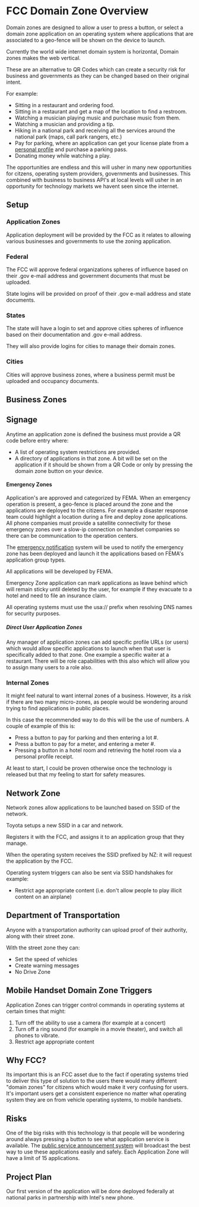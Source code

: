 # FCC Domain Zone Overview

Domain zones are designed to allow a user to press a button, or select a domain zone application on an operating system where applications that are associated to a geo-fence will be shown on the device to launch.

Currently the world wide internet domain system is horizontal, Domain zones makes the web vertical.

These are an alternative to QR Codes which can create a security risk for business and governments as they can be changed based on their original intent.

For example:

- Sitting in a restaurant and ordering food.
- Sitting in a restaurant and get a map of the location to find a restroom.
- Watching a musician playing music and purchase music from them.
- Watching a musician and providing a tip.
- Hiking in a national park and receiving all the services around the national park (maps, call park rangers, etc.)
- Pay for parking, where an application can get your license plate from a [personal profile](/grants/personal-profile/) and purchase a parking pass.
- Donating money while watching a play.

The opportunities are endless and this will usher in many new opportunities for citzens, operating system providers, governments and businesses. This combined with business to business API's at local levels will usher in an opportunity for technology markets we havent seen since the internet.

## Setup

### Application Zones

Application deployment will be provided by the FCC as it relates to allowing various businesses and governments to use the zoning application.

### Federal

The FCC will approve federal organizations spheres of influence based on their .gov e-mail address and government documents that must be uploaded.

State logins will be provided on proof of their .gov e-mail address and state documents.

### States

The state will have a login to set and approve cities spheres of influence based on their documentation and .gov e-mail address.

They will also provide logins for cities to manage their domain zones.

### Cities

Cities will approve business zones, where a business permit must be uploaded and occupancy documents.

## Business Zones

## Signage

Anytime an application zone is defined the business must provide a QR code before entry where:

- A list of operating system restrictions are provided.
- A directory of applications in that zone. A bit will be set on the application if it should be shown from a QR Code or only by pressing the domain zone button on your device.

#### Emergency Zones

Application's are approved and categorized by FEMA. When an emergency operation is present, a geo-fence is placed around the zone and the applications are deployed to the citizens. For example a disaster response team could highlight a location during a fire and deploy zone applications. All phone companies must provide a satellite connectivity for these emergency zones over a slow-ip connection on handset companies so there can be communication to the operation centers.

The [emergency notification](/ecs-gov/) system will be used to notify the emergency zone has been deployed and launch it the applications based on FEMA's application group types.

All applications will be developed by FEMA.

Emergency Zone application can mark applications as leave behind which will remain sticky until deleted by the user, for example if they evacuate to a hotel and need to file an insurance claim.

All operating systems must use the usa:// prefix when resolving DNS names for security purposes.

##### Direct User Application Zones

Any manager of application zones can add specific profile URLs (or users) which would allow specific applications to launch when that user is specifically added to that zone. One example a specific waiter at a restaurant. There will be role capabilities with this also which will allow you to assign many users to a role also.

### Internal Zones

It might feel natural to want internal zones of a business. However, its a risk if there are two many micro-zones, as people would be wondering around trying to find applications in public places.

In this case the recommended way to do this will be the use of numbers. A couple of example of this is:

- Press a button to pay for parking and then entering a lot #.
- Press a button to pay for a meter, and entering a meter #.
- Pressing a button in a hotel room and retrieving the hotel room via a personal profile receipt.

At least to start, I could be proven otherwise once the technology is released but that my feeling to start for safety measures.

## Network Zone

Network zones allow applications to be launched based on SSID of the network.

Toyota setups a new SSID in a car and network.

Registers it with the FCC, and assigns it to an application group that they manage.

When the operating system receives the SSID prefixed by NZ: it will request the application by the FCC.

Operating system triggers can also be sent via SSID handshakes for example:

- Restrict age appropriate content (i.e. don't allow people to play illicit content on an airplane)

## Department of Transportation

Anyone with a transportation authority can upload proof of their authority, along with their street zone.

With the street zone they can:

- Set the speed of vehicles
- Create warning messages
- No Drive Zone

## Mobile Handset Domain Zone Triggers

Application Zones can trigger control commands in operating systems at certain times that might:

1. Turn off the ability to use a camera (for example at a concert)
2. Turn off a ring sound (for example in a movie theater), and switch all phones to vibrate.
3. Restrict age appropriate content

## Why FCC?

Its important this is an FCC asset due to the fact if operating systems tried to deliver this type of solution to the users there would many different "domain zones" for citizens which would make it very confusing for users. It's important users get a consistent experience no matter what operating system they are on from vehicle operating systems, to mobile handsets.

## Risks

One of the big risks with this technology is that people will be wondering around always pressing a button to see what application service is available. The [public service announcement system](/public-service-announcements/) will broadcast the best way to use these applications easily and safely. Each Application Zone will have a limit of 15 applications.

## Project Plan

Our first version of the application will be done deployed federally at national parks in partnership with Intel's new phone.
